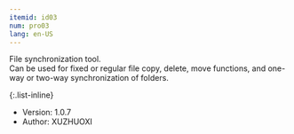 ```yaml
---
itemid: id03
num: pro03
lang: en-US
---
```


File synchronization tool.  
Can be used for fixed or regular file copy, delete, move functions, and one-way or two-way synchronization of folders.  

{:.list-inline}

+ Version: 1.0.7   
+ Author: XUZHUOXI  
